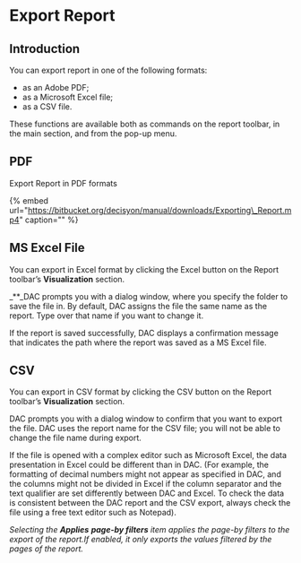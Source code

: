 # Export Report

## Introduction

You can export report in one of the following formats:

* as an Adobe PDF;
* as a Microsoft Excel file;
* as a CSV file.

These functions are available both as commands on the report toolbar, in the main section, and from the pop-up menu.

## PDF

Export Report in PDF formats

{% embed url="https://bitbucket.org/decisyon/manual/downloads/Exporting\_Report.mp4" caption="" %}

## MS Excel File

You can export in Excel format by clicking the Excel button on the Report toolbar’s **Visualization** section.

_\*\*_DAC prompts you with a dialog window, where you specify the folder to save the file in. By default, DAC assigns the file the same name as the report. Type over that name if you want to change it.

If the report is saved successfully, DAC displays a confirmation message that indicates the path where the report was saved as a MS Excel file.

## CSV

You can export in CSV format by clicking the CSV button on the Report toolbar’s **Visualization** section.

DAC prompts you with a dialog window to confirm that you want to export the file. DAC uses the report name for the CSV file; you will not be able to change the file name during export.

If the file is opened with a complex editor such as Microsoft Excel, the data presentation in Excel could be different than in DAC. \(For example, the formatting of decimal numbers might not appear as specified in DAC, and the columns might not be divided in Excel if the column separator and the text qualifier are set differently between DAC and Excel. To check the data is consistent between the DAC report and the CSV export, always check the file using a free text editor such as Notepad\).

_Selecting the **Applies**_ _**page-by filters** item applies the page-by filters to the export of the report.If enabled, it only exports the values filtered by the pages of the report._


